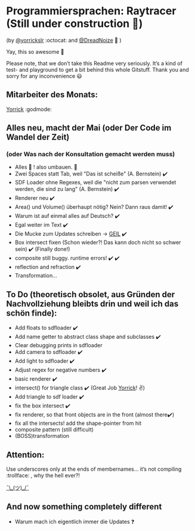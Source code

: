 Programmiersprachen: Raytracer (Still under construction :construction:)
===========
(by [@yorrickslr](https://github.com/yorrickslr) :octocat: and [@DreadNoize](https://github.com/DreadNoize) :dragon: )

Yay, this so awesome :rocket:

Please note, that we don’t take this Readme very seriously. It’s a kind of test- and playground to get a bit behind this whole Gitstuff. Thank you and sorry for any inconvenience :smiley:

## Mitarbeiter des Monats:
[Yorrick](https://github.com/yorrickslr)
:godmode:

## Alles neu, macht der Mai (oder Der Code im Wandel der Zeit)
### (oder Was nach der Konsultation gemacht werden muss)
- Alles :shit: ! also umbauen. :construction:
- Zwei Spaces statt Tab, weil  "Das ist scheiße" (A. Bernstein) :heavy_check_mark:
- SDF Loader ohne Regexes, weil die "nicht zum parsen verwendet werden, die sind zu lang" (A. Bernstein) :heavy_check_mark:
- Renderer neu :heavy_check_mark:
- Area() und Volume() überhaupt nötig? Nein? Dann raus damit! :heavy_check_mark:
- Warum ist auf einmal alles auf Deutsch? :heavy_check_mark:
- Egal weiter im Text :heavy_check_mark:
- Die Mucke zum Updates schreiben -> [GEIL](https://www.youtube.com/watch?v=LBZ-3Ugj1AQ) :heavy_check_mark:
- Box intersect fixen (Schon wieder?! Das kann doch nicht so schwer sein) :heavy_check_mark: (Finally done!)
- composite still buggy. runtime errors! :heavy_check_mark: :heavy_check_mark:
- reflection and refraction :heavy_check_mark:
- Transformation...

## To Do (theoretisch obsolet, aus Gründen der Nachvollziehung bleibts drin und weil ich das schön finde):

- Add floats to sdfloader :heavy_check_mark:
- Add name getter to abstract class shape and subclasses :heavy_check_mark:
- Clear debugging prints in sdfloader
- Add camera to sdfloader :heavy_check_mark:
- Add light to sdfloader :heavy_check_mark:
- Adjust regex for negative numbers :heavy_check_mark:
- basic renderer :heavy_check_mark:
- intersect() for triangle class :heavy_check_mark: (Great Job [Yorrick](https://github.com/yorrickslr)! :v:)
- Add triangle to sdf loader :heavy_check_mark:
- fix the box intersect :heavy_check_mark: 
- fix renderer, so that front objects are in the front (almost there:heavy_check_mark:)
- fix all the intersects! add the shape-pointer from hit
- composite pattern (still difficult)
- (BOSS)transformation



## Attention:

Use underscores only at the ends of membernames... it’s not compiling :trollface: , why the hell ever?! 

[¯\\\_(ツ)_/¯](https://www.youtube.com/watch?v=32UGD0fV45g)

## And now something completely different
- Warum mach ich eigentlich immer die Updates :question:
